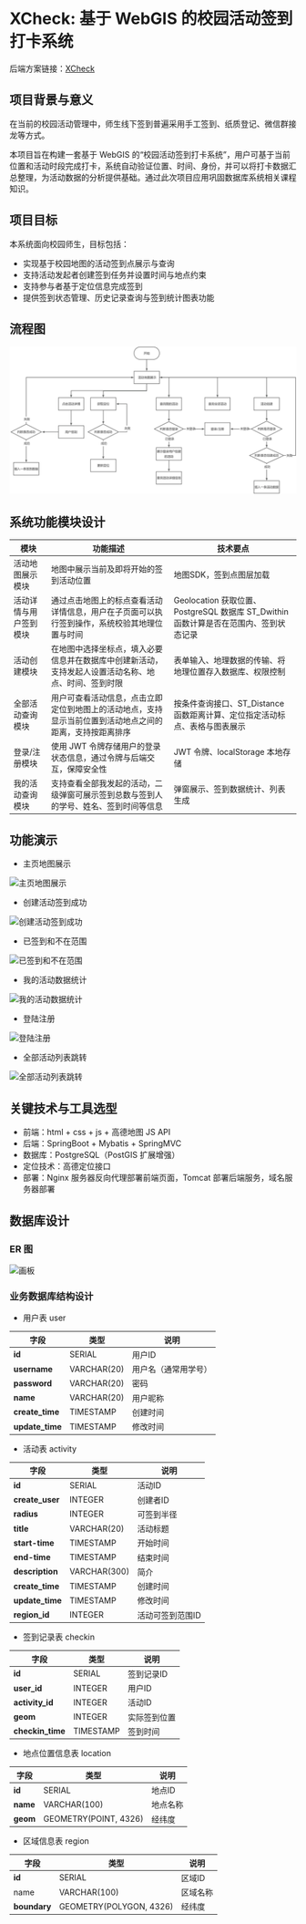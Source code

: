 # **XCheck: 基于 WebGIS 的校园活动签到打卡系统**

后端方案链接：[XCheck](https://github.com/totoo512/XCheck/)

## 项目背景与意义
在当前的校园活动管理中，师生线下签到普遍采用手工签到、纸质登记、微信群接龙等方式。

本项目旨在构建一套基于 WebGIS 的“校园活动签到打卡系统”，用户可基于当前位置和活动时段完成打卡，系统自动验证位置、时间、身份，并可以将打卡数据汇总整理，为活动数据的分析提供基础。通过此次项目应用巩固数据库系统相关课程知识。

## 项目目标
 本系统面向校园师生，目标包括：

+ 实现基于校园地图的活动签到点展示与查询
+ 支持活动发起者创建签到任务并设置时间与地点约束
+ 支持参与者基于定位信息完成签到
+ 提供签到状态管理、历史记录查询与签到统计图表功能

## 流程图
![画板](asserts/yuque_mind.jpeg)

## 系统功能模块设计
| 模块 | 功能描述 | 技术要点 |
| --- | --- | --- |
| 活动地图展示模块 | 地图中展示当前及即将开始的签到活动位置 | 地图SDK，签到点图层加载   |
| 活动详情与用户签到模块 | 通过点击地图上的标点查看活动详情信息，用户在子页面可以执行签到操作，系统校验其地理位置与时间 | Geolocation 获取位置、PostgreSQL 数据库 ST_Dwithin 函数计算是否在范围内、签到状态记录   |
| 活动创建模块 | 在地图中选择坐标点，填入必要信息并在数据库中创建新活动，支持发起人设置活动名称、地点、时间、签到时限 | 表单输入、地理数据的传输、将地理位置存入数据库、权限控制   |
| 全部活动查询模块 | 用户可查看活动信息，点击立即定位到地图上的活动地点，支持显示当前位置到活动地点之间的距离，支持按距离排序 | 按条件查询接口、ST_Distance 函数距离计算、定位指定活动标点、表格与图表展示 |
| 登录/注册模块 | 使用 JWT 令牌存储用户的登录状态信息，通过令牌与后端交互，保障安全性 | JWT 令牌、localStorage 本地存储 |
| 我的活动查询模块 | 支持查看全部我发起的活动，二级弹窗可展示签到总数与签到人的学号、姓名、签到时间等信息 | 弹窗展示、签到数据统计、列表生成 |


## 功能演示
+ 主页地图展示

![主页地图展示](./asserts\主页地图展示.gif)

- 创建活动签到成功

![创建活动签到成功](./asserts\创建活动签到成功.gif)

- 已签到和不在范围

![已签到和不在范围](./asserts\已签到和不在范围.gif)

- 我的活动数据统计

![我的活动数据统计](./asserts\我的活动数据统计.gif)

- 登陆注册

![登陆注册](./asserts\登陆注册.gif)

- 全部活动列表跳转

![全部活动列表跳转](./asserts\全部活动列表跳转.gif)


## 关键技术与工具选型
+ 前端：html + css + js + 高德地图 JS API
+ 后端：SpringBoot + Mybatis + SpringMVC
+ 数据库：PostgreSQL（PostGIS 扩展增强）
+ 定位技术：高德定位接口
+ 部署：Nginx 服务器反向代理部署前端页面，Tomcat 部署后端服务，域名服务器部署

## 数据库设计
### ER 图
![画板](https://cdn.nlark.com/yuque/0/2025/jpeg/50076507/1749652517091-44664436-220d-4beb-acb3-d1e81b5e653e.jpeg)

### 业务数据库结构设计
+ 用户表 user

| 字段 | 类型 | 说明 |
| --- | --- | --- |
| **id** | SERIAL | 用户ID |
| **username** | VARCHAR(20) | 用户名（通常用学号） |
| **password** | VARCHAR(20) | 密码 |
| **name** | VARCHAR(20) | 用户昵称 |
| **create_time** | TIMESTAMP | 创建时间 |
| **update_time** | TIMESTAMP | 修改时间 |


+ 活动表 activity

| 字段 | 类型 | 说明 |
| --- | --- | --- |
| **id** | SERIAL | 活动ID |
| **create_user** | INTEGER | 创建者ID |
| **radius** | INTEGER | 可签到半径 |
| **title** | VARCHAR(20) | 活动标题 |
| **start-time** | TIMESTAMP | 开始时间 |
| **end-time** | TIMESTAMP | 结束时间 |
| **description** | VARCHAR(300) | 简介 |
| **create_time** | TIMESTAMP | 创建时间 |
| **update_time** | TIMESTAMP | 修改时间 |
| **region_id** | INTEGER | 活动可签到范围ID |


+ 签到记录表 checkin

| 字段 | 类型 | 说明 |
| --- | --- | --- |
| **id** | SERIAL | 签到记录ID |
| **user_id** | INTEGER | 用户ID |
| **activity_id** | INTEGER | 活动ID |
| **geom** | INTEGER | 实际签到位置 |
| **checkin_time** | TIMESTAMP | 签到时间 |


+ 地点位置信息表 location

| 字段 | 类型 | 说明 |
| --- | --- | --- |
| **id** | SERIAL | 地点ID |
| **name** | VARCHAR(100) | 地点名称 |
| **geom** | GEOMETRY(POINT, 4326) | 经纬度 |


+ 区域信息表 region

| 字段 | 类型 | 说明 |
| --- | --- | --- |
| **id** | SERIAL | 区域ID |
| name | VARCHAR(100) | 区域名称 |
| **boundary** | GEOMETRY(POLYGON, 4326) | 经纬度 |
